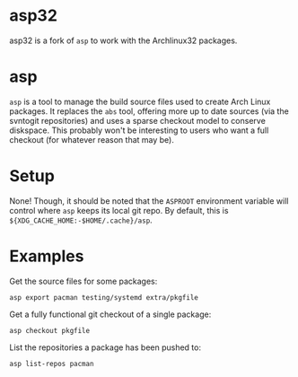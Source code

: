 # asp32

asp32 is a fork of `asp` to work with the Archlinux32 packages.

# asp

`asp` is a tool to manage the build source files used to create Arch Linux
packages. It replaces the `abs` tool, offering more up to date sources (via the
svntogit repositories) and uses a sparse checkout model to conserve diskspace.
This probably won't be interesting to users who want a full checkout (for
whatever reason that may be).

# Setup

None! Though, it should be noted that the `ASPROOT` environment variable
will control where `asp` keeps its local git repo. By default, this is
`${XDG_CACHE_HOME:-$HOME/.cache}/asp`.

# Examples

Get the source files for some packages:

~~~
asp export pacman testing/systemd extra/pkgfile
~~~

Get a fully functional git checkout of a single package:

~~~
asp checkout pkgfile
~~~

List the repositories a package has been pushed to:

~~~
asp list-repos pacman
~~~

